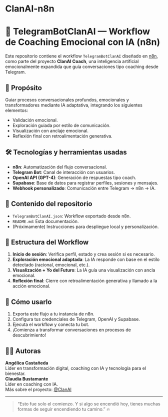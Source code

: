 # ClanAI-n8n
# 🤖 TelegramBotClanAI — Workflow de Coaching Emocional con IA (n8n)

Este repositorio contiene el workflow `TelegramBotClanAI` diseñado en [n8n](https://n8n.io), como parte del proyecto **ClanAI Coach**, una inteligencia artificial emocionalmente expandida que guía conversaciones tipo coaching desde Telegram.

## 🌱 Propósito

Guiar procesos conversacionales profundos, emocionales y transformadores mediante IA adaptativa, integrando los siguientes elementos:

- Validación emocional.
- Exploración guiada por estilo de comunicación.
- Visualización con anclaje emocional.
- Reflexión final con retroalimentación generativa.

## 🛠️ Tecnologías y herramientas usadas

- **n8n**: Automatización del flujo conversacional.
- **Telegram Bot**: Canal de interacción con usuarios.
- **OpenAI API (GPT-4)**: Generación de respuestas tipo coach.
- **Supabase**: Base de datos para registrar perfiles, sesiones y mensajes.
- **Webhook personalizado**: Comunicación entre Telegram → n8n → IA.

## 📁 Contenido del repositorio

- `TelegramBotClanAI.json`: Workflow exportado desde n8n.
- `README.md`: Esta documentación.
- (Próximamente) Instrucciones para despliegue local y personalización.

## 🧠 Estructura del Workflow

1. **Inicio de sesión**: Verifica perfil, estado y crea sesión si es necesario.
2. **Exploración emocional adaptada**: La IA responde con base en el estilo detectado (racional, emocional, etc.).
3. **Visualización + Yo del Futuro**: La IA guía una visualización con ancla emocional.
4. **Reflexión final**: Cierre con retroalimentación generativa y llamado a la acción emocional.

## 🚀 Cómo usarlo

1. Exporta este flujo a tu instancia de n8n.
2. Configura tus credenciales de Telegram, OpenAI y Supabase.
3. Ejecuta el workflow y conecta tu bot.
4. ¡Comienza a transformar conversaciones en procesos de descubrimiento!

## 👩‍💻 Autoras

**Angélica Castañeda**  
Líder en transformación digital, coaching con IA y tecnología para el bienestar.  
**Claudia Bustamante**  
Líder en coaching con IA.  
Más sobre el proyecto: [@ClanAI](https://github.com/ClanAILife)

---

> “Esto fue solo el comienzo. Y si algo se encendió hoy, tienes muchas formas de seguir encendiendo tu camino.” 🔥
